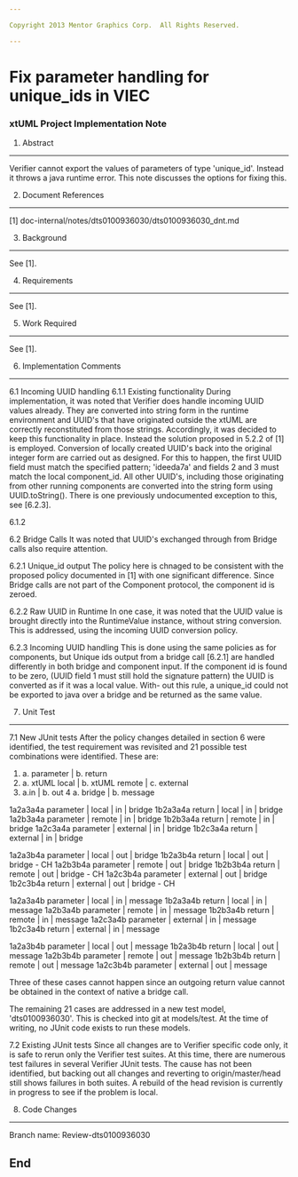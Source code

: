 ```yaml
---

Copyright 2013 Mentor Graphics Corp.  All Rights Reserved.

---
```


# Fix parameter handling for unique_ids in VIEC
### xtUML Project Implementation Note


1. Abstract
-----------
Verifier cannot export the values of parameters of type 'unique_id'. Instead
it throws a java runtime error. This note discusses the options for fixing
this.

2. Document References
----------------------
[1] doc-internal/notes/dts0100936030/dts0100936030_dnt.md   

3. Background
-------------
See [1].

4. Requirements
---------------
See [1].

5. Work Required
----------------
See [1]. 

6. Implementation Comments
--------------------------
6.1 Incoming UUID handling
6.1.1 Existing functionality
During implementation, it was noted that Verifier does handle incoming UUID
values already. They are converted into string form in the runtime environment
and UUID's that have originated outside the xtUML are correctly reconstituted
from those strings. Accordingly, it was decided to keep this functionality in
place. Instead the solution proposed in 5.2.2 of [1] is employed. Conversion
of locally created UUID's back into the original integer form are carried out
as designed. For this to happen, the first UUID field must match the specified
pattern; 'ideeda7a' and fields 2 and 3 must match the local component_id. All
other UUID's, including those originating from other running components are
converted into the string form using UUID.toString(). There is one previously
undocumented exception to this, see [6.2.3].

6.1.2 

6.2 Bridge Calls
It was noted that UUID's exchanged through from Bridge calls also require
attention.

6.2.1 Unique_id output
The policy here is chnaged to be consistent with the proposed policy
documented in [1] with one significant difference. Since Bridge calls are
not part of the Component protocol, the component id is zeroed.

6.2.2 Raw UUID in Runtime
In one case, it was noted that the UUID value is brought directly
into the RuntimeValue instance, without string conversion. This is addressed,
using the incoming UUID conversion policy.

6.2.3 Incoming UUID handling
This is done using the same policies as for components, but Unique ids output
from a bridge call [6.2.1] are handled differently in both bridge and component
input. If the component id is found to be zero, (UUID field 1 must still hold
the signature pattern) the UUID is converted as if it was a local value. With-
out this rule, a unique_id could not be exported to java over a bridge and be
returned as the same value.

7. Unit Test
------------
7.1 New JUnit tests
After the policy changes detailed in section 6 were identified, the test
requirement was revisited and 21 possible test combinations were identified.
These are:

1. a. parameter | b. return
2. a. xtUML local | b. xtUML remote | c. external
3. a.in | b. out
4  a. bridge | b. message

1a2a3a4a parameter | local    | in  | bridge
1b2a3a4a return    | local    | in  | bridge
1a2b3a4a parameter | remote   | in  | bridge
1b2b3a4a return    | remote   | in  | bridge
1a2c3a4a parameter | external | in  | bridge
1b2c3a4a return    | external | in  | bridge

1a2a3b4a parameter | local    | out | bridge
1b2a3b4a return    | local    | out | bridge - CH
1a2b3b4a parameter | remote   | out | bridge
1b2b3b4a return    | remote   | out | bridge - CH
1a2c3b4a parameter | external | out | bridge
1b2c3b4a return    | external | out | bridge - CH

1a2a3a4b parameter | local    | in  | message
1b2a3a4b return    | local    | in  | message
1a2b3a4b parameter | remote   | in  | message
1b2b3a4b return    | remote   | in  | message
1a2c3a4b parameter | external | in  | message
1b2c3a4b return    | external | in  | message

1a2a3b4b parameter | local    | out | message
1b2a3b4b return    | local    | out | message
1a2b3b4b parameter | remote   | out | message
1b2b3b4b return    | remote   | out | message
1a2c3b4b parameter | external | out | message

Three of these cases cannot happen since an outgoing return value cannot be
obtained in the context of native a bridge call.

The remaining 21 cases are addressed in a new test model, 'dts0100936030'.
This is checked into git at models/test. At the time of writing, no JUnit code
exists to run these models.

7.2 Existing JUnit tests
Since all changes are to Verifier specific code only, it is safe to rerun only
the Verifier test suites. At this time, there are numerous test failures in
several Verifier JUnit tests. The cause has not been identified, but backing
out all changes and reverting to origin/master/head still shows failures in
both suites. A rebuild of the head revision is currently in progress to see if
the problem is local.

8. Code Changes
---------------
Branch name: Review-dts0100936030

End
---

